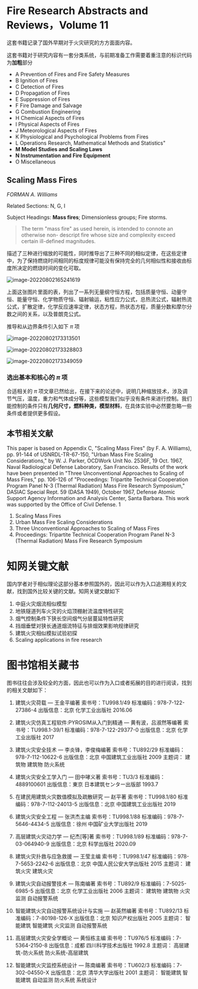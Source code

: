 # Fire Research Abstracts and Reviews，Volume 11

这套书籍记录了国外早期对于火灾研究的方方面面内容。

这套书籍对于研究内容有一套分类系统，与前期准备工作需要着重注意的标识代码为**加粗**部分

- A Prevention of Fires and Fire Safety Measures
- B Ignition of Fires
- C Detection of Fires
- D Propagation of Fires
- E Suppression of Fires
- F Fire Damage and Salvage
- G Combustion Engineering
- H Chemical Aspects of Fires
- I Physical Aspects of Fires
- J Meteorological Aspects of Fires
- K Physiological and Psychological Problems from Fires
- L Operations Research, Mathematical Methods and Statistics"
- **M Model Studies and Scaling Laws**
- **N Instrumentation and Fire Equipment**
- O Miscellaneous

## Scaling Mass Fires

*FORMAN A. Williams*

Related Sections: N, G, I

Subject Headings: **Mass fires**; Dimensionless groups; Fire storms.

> The term "mass fire" as used herein, is intended to connote an otherwise non- descript fire whose size and complexity exceed certain ill-defined magnitudes.

描述了三种进行缩放的可能性，同时推导出了三种不同的相似定律，在这些定律中，为了保持燃烧时间相同的标度规律可能没有保持完全的几何相似性和接收由标度所决定的燃烧时间的变化可取。

![image-20220802165241619](/pictures/%E5%85%B3%E9%94%AE%E6%96%87%E7%8C%AE/image-20220802165241619.png)

上面这张图片里面的表，列出了一系列无量纲守恒方程，包括质量守恒、动量守恒、能量守恒、化学物质守恒、辐射输运，粘性应力公式，总热流公式，辐射热流公式，扩散定律，化学反应速率定律，状态方程，热状态方程，质量分数和摩尔分数之间的关系，以及普朗克公式。

推导和从边界条件引入如下 $\pi$ 项

![image-20220802173313501](/pictures/%E5%85%B3%E9%94%AE%E6%96%87%E7%8C%AE/image-20220802173313501.png)

![image-20220802173328803](/pictures/%E5%85%B3%E9%94%AE%E6%96%87%E7%8C%AE/image-20220802173328803.png)

![image-20220802173349059](pictures/%E5%85%B3%E9%94%AE%E6%96%87%E7%8C%AE/image-20220802173349059.png)

### 选出基本和核心的 $\pi$ 项

合适相关的 $\pi$ 项文章已然给出，在接下来的论述中，说明几种缩放技术，涉及调节气压，温度，重力和气体成分等，这些模型我们似乎没有条件来进行控制。我们能控制的条件只有**几何尺寸，燃料种类，模型材料**，在具体实验中必然要忽略一些条件或者提供更多假设。



## 本节相关文献

This paper is based on Appendix C, "Scaling Mass Fires" (by F. A. Williams), pp. 91-144 of USNRDL-TR-67-150, "Urban Mass Fire Scaling Considerations," by W. J. Parker, OCDWork Unit No. 2536F, 19 Oct. 1967, Naval Radiological Defense Laboratory, San Francisco. Results of the work have been presented in "Three Unconventional Approaches to Scaling of Mass Fires," pp. 106-126 of "Proceedings: Tripartite Technical Cooperation Program Panel N-3 (Thermal Radiation) Mass Fire Research Symposium," DASIAC Special Rept. 59 (DASA 1949), October 1967, Defense Atomic Support Agency Information and Analysis Center, Santa Barbara. This work was supported by the Office of Civil Defense. 1

1. Scaling Mass Fires
2. Urban Mass Fire Scaling Considerations
3. Three Unconventional Approaches to Scaling of Mass Fires
4. Proceedings: Tripartite Technical Cooperation Program Panel N-3 (Thermal Radiation) Mass Fire Research Symposium



# 知网关键文献

国内学者对于相似理论这部分基本参照国外的，因此可以作为入口追溯相关的文献，找到国外比较关键的文献。知网关键文献如下

1. 中庭火灾烟流相似模型
2. 地铁隧道列车火灾的火焰顶棚射流温度特性研究
3. 烟气控制条件下狭长空间烟气分层蔓延特性研究
4. 挡烟垂壁对狭长通道烟流特征与排烟效果影响规律研究
5. 建筑火灾相似模拟试验初探
6. Scaling applications in fire research



# 图书馆相关藏书

图书往往会涉及较全的方面，因此也可以作为入口或者拓展的目的进行阅读，找到的相关文献如下：

1. 建筑火灾荷载 — 王金平编著 索书号：TU998.1/49 标准编码：978-7-122-27386-4 出版信息：北京 化学工业出版社 2016.06

2. 建筑火灾仿真工程软件:PYROSIM从入门到精通 — 黄有波，吕淑然等编著 索书号：TU998.1-39/1 标准编码：978-7-122-29377-0 出版信息：北京 化学工业出版社 2017

3. 建筑火灾安全技术 — 李炎锋，李俊梅编著 索书号：TU892/29 标准编码：978-7-112-10622-6 出版信息：北京 中国建筑工业出版社 2009 主题词： 建筑物 建筑物 防火系统

4. 建筑火灾安全工学入门 — 田中哮义著 索书号：TU3/3 标准编码：4889100601 出版信息：東京 日本建筑センター出版部 1993.7

5. 在建民用建筑火灾数值模拟及疏散研究 — 赵平著 索书号：TU998.1/80 标准编码：978-7-112-24013-5 出版信息：北京 中国建筑工业出版社 2019

6. 建筑火灾安全工程 — 张洪杰主编 索书号：TU998.1/88 标准编码：978-7-5646-4434-5 出版信息：徐州 中国矿业大学出版社 2019

7. 高层建筑火灾动力学 — 纪杰[等]著 索书号：TU998.1/89 标准编码：978-7-03-064940-9 出版信息：北京 科学出版社 2020.09

8. 建筑火灾扑救与应急救援 — 王莹主编 索书号：TU998.1/47 标准编码：978-7-5653-2242-6 出版信息：北京 中国人民公安大学出版社 2015 主题词： 建筑火灾 建筑火灾

9. 建筑火灾自动报警技术 — 陈南编著 索书号：TU892/9 标准编码：7-5025-6985-5 出版信息：北京 化学工业出版社 2006 主题词： 建筑物 建筑物 火灾监测 自动报警系统

10. 智能建筑火灾自动报警系统设计与实施 — 赵英然编著 索书号：TU892/13 标准编码：7-80198-126-X 出版信息：北京 知识产权出版社 2005 主题词： 智能建筑 智能建筑 火灾监测 自动报警系统

11. 高层建筑火灾安全学概论 — 黄恒栋主编 索书号：TU976/5 标准编码：7-5364-2150-8 出版信息：成都 四川科学技术出版社 1992.8 主题词： 高层建筑-防火系统 防火系统-高层建筑

12. 智能建筑火灾监控系统设计 — 陈南编著 索书号：TU602/3 标准编码：7-302-04550-X 出版信息：北京 清华大学出版社 2001 主题词： 智能建筑 智能建筑 自动监测 防火系统 系统设计

    
